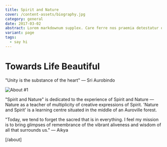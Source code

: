 ```yaml
---
title: Spirit and Nature
cover: /content-assets/biography.jpg
category: general
date: 2017-03-02
abstract: Lorem markdownum supplex. Care ferre nos praemia detestatur oderit vitatumque, tardius pello ostentare; dixit.
variant: page
tags:
  - say hi
---
```


# Towards Life Beautiful

"Unity is the substance of the heart" — Sri Aurobindo

![About #1](/content-assets/about/about1_850X490.jpg)

"Spirit and Nature" is dedicated to the experience of Spirit and Nature — Nature as a teacher of multiplicity of creative expressions of Spirit. 'Nature and Spirit' is a learning centre situated in the middle of an Auroville forest.

"Today, we tend to forget the sacred that is in everything. I feel my mission is to bring glimpses of remembrance of the vibrant aliveness and wisdom of all that surrounds us." — Aikya

[/about]


